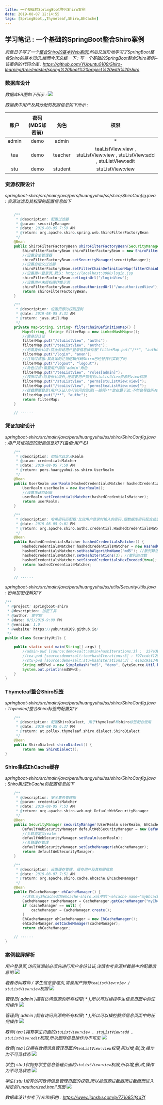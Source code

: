 ```yaml
---
title: 一个基础的SpringBoot整合Shiro案例
date: 2019-08-07 12:14:55
tags: [SpringBoot,,Thymeleaf,Shiro,EhCache]
---
```


## 学习笔记 : 一个基础的SpringBoot整合Shiro案例
*前些日子写了一个[整合Shiro的基本Web案例](https://github.com/YUbuntu0109/Shiro-learning/tree/master/basic%20web%20project%20with%20shiro),然后又进阶地学习了SpringBoot整合Shiro的基本知识,继而今天总结一下 : 写一个基础的SpringBoot整合Shiro案例~ 该案例的代码仓库 : https://github.com/YUbuntu0109/Shiro-learning/tree/master/spring%20boot%20project%20with%20shiro*


### 数据库设计
*数据库ER图如下所示 :*
![](一个基础的SpringBoot整合Shiro案例/shiro-learning-database-er.png)

*数据表中用户及其分配的权限信息如下所示 :*

| 账户  | 密码(MD5加密前) |  角色   |                                   权限                                   |
| :---: | :-------------: | :-----: | :----------------------------------------------------------------------: |
| admin |      demo       |  admin  |                                    *                                     |
|  tea  |      demo       | teacher | teaListView:view , stuListView:view , stuListView:add , stuListView:edit |
|  stu  |      demo       | student |                             stuListView:view                             |


### 资源权限设计
*springboot-shiro/src/main/java/pers/huangyuhui/ss/shiro/ShiroConfig.java : 资源过滤及其权限的配置信息如下*
```java

    /**
     * @description: 配置过滤器
     * @param: securityManager
     * @date: 2019-08-05 7:59 AM
     * @return: org.apache.shiro.spring.web.ShiroFilterFactoryBean
     */
    @Bean
    public ShiroFilterFactoryBean shiroFilterFactoryBean(SecurityManager securityManager) {
        ShiroFilterFactoryBean shiroFilterFactoryBean = new ShiroFilterFactoryBean();
        //设置安全管理器
        shiroFilterFactoryBean.setSecurityManager(securityManager);
        //设置自定义过滤器
        shiroFilterFactoryBean.setFilterChainDefinitionMap(filterChainDefinitionMap());
        //设置用户登录页,默认: http://localhost:8080/login.jsp
        shiroFilterFactoryBean.setLoginUrl("/loginView");
        //设置用户未授权操作提示页
        shiroFilterFactoryBean.setUnauthorizedUrl("/unauthorizedView");
        return shiroFilterFactoryBean;
    }

    /**
     * @description: 设置资源的权限控制
     * @date: 2019-08-05 8:31 AM
     * @return: java.util.Map
     */
    private Map<String, String> filterChainDefinitionMap() {
        Map<String, String> filterMap = new LinkedHashMap<>();
        //需身份认证
        filterMap.put("/stuListView", "authc");
        filterMap.put("/teaListView", "authc");
        //无需身份认证:防止验证用户登录信息操作被'filterMap.put("/**", "authc")'拦截
        filterMap.put("/login", "anon");
        //注销过滤器:其具体的注销逻辑代码Shiro已经替我们实现了哟
        filterMap.put("/logout", "logout");
        //角色过滤:需要用户拥有'admin'角色
        filterMap.put("/teaListView", "roles[admin]");
        //权限过滤:除身份认证外,还需要用户拥有对stuListView资源的view权限
        filterMap.put("/stuListView", "perms[stuListView:view]");
        filterMap.put("/teaListView", "perms[teaListView:view]");
        //拦截需要登录(用户认证)方可访问的资源(一般将/**放在最下边,不然会导致所有url都被拦截哟)
        filterMap.put("/**", "authc");
        return filterMap;
    }

    // ······
```


### 凭证加密设计
*springboot-shiro/src/main/java/pers/huangyuhui/ss/shiro/ShiroConfig.java : 用户凭证加密的配置信息如下(盐值:用户名)*
```java
    /**
     * @description: 初始化自定义Realm
     * @param: credentialsMatcher
     * @date: 2019-08-05 7:50 AM
     * @return: pers.huangyuhui.ss.shiro.UserRealm
     */
    @Bean
    public UserRealm userRealm(HashedCredentialsMatcher hashedCredentialsMatcher) {
        UserRealm userRealm = new UserRealm();
        //设置凭证匹配器
        userRealm.setCredentialsMatcher(hashedCredentialsMatcher);
        return userRealm;
    }

    /**
     * @description: 哈希密码匹配器:比较用户登录时输入的密码,跟数据库密码配合盐值salt解密后是否一致
     * @date: 2019-08-05 9:01 PM
     * @return: org.apache.shiro.authc.credential.HashedCredentialsMatcher
     */
    @Bean
    public HashedCredentialsMatcher hashedCredentialsMatcher() {
        HashedCredentialsMatcher hashedCredentialsMatcher = new HashedCredentialsMatcher();
        hashedCredentialsMatcher.setHashAlgorithmName("md5"); //散列算法
        hashedCredentialsMatcher.setHashIterations(3); //散列的次数
        hashedCredentialsMatcher.setStoredCredentialsHexEncoded(true); //默认是true:Hex编码.false:Base64编码
        return hashedCredentialsMatcher;
    }

    // ······
```

*springboot-shiro/src/main/java/pers/huangyuhui/ss/utils/SecurityUtils.java : 密码加密逻辑如下*
```java
/**
 * @project: springboot-shiro
 * @description: 加密工具
 * @author: 黄宇辉
 * @date: 8/5/2019-9:09 PM
 * @version: 1.0
 * @website: https://yubuntu0109.github.io/
 */
public class SecurityUtils {

    public static void main(String[] args) {
        //admin-pwd [source:demo+salt:admin+hashIterations:3] :  257e3b15d67a9127d230175e43118e40
        //tea-pwd [source:demo+salt:tea+hashIterations:3] : f97ccdcf125073d5f19bd3de0b67eb40
        //stu-pwd [source:demo+salt:stu+hashIterations:3] : e1a1c9a1340d179077086b5dbee621b4
        String md5Pwd = new SimpleHash("md5", "demo", ByteSource.Util.bytes("stu"), 3).toHex();
        System.out.println(md5Pwd);
    }
}
```


### Thymeleaf整合Shiro标签
*springboot-shiro/src/main/java/pers/huangyuhui/ss/shiro/ShiroConfig.java : Thymeleaf整合Shiro标签的配置如下*
```java
    /**
     * @description: 配置ShiroDialect, 用于thymeleaf和shiro标签配合使用
     * @date: 2019-08-05 6:37 PM
     * @return: at.pollux.thymeleaf.shiro.dialect.ShiroDialect
     */
    @Bean
    public ShiroDialect shiroDialect() {
        return new ShiroDialect();
}
```


### Shiro集成EhCache缓存
*springboot-shiro/src/main/java/pers/huangyuhui/ss/shiro/ShiroConfig.java : Shiro集成EhCache的配置信息如下*
```java
    /**
     * @description: 安全事务管理器
     * @param: credentialsMatcher
     * @date: 2019-08-05 7:53 AM
     * @return: org.apache.shiro.web.mgt.DefaultWebSecurityManager
     */
    @Bean
    public SecurityManager securityManager(UserRealm userRealm, EhCacheManager ehCacheManager) {
        DefaultWebSecurityManager defaultWebSecurityManager = new DefaultWebSecurityManager();
        //关联自定义realm
        defaultWebSecurityManager.setRealm(userRealm);
        //关联缓存管理
        defaultWebSecurityManager.setCacheManager(ehCacheManager);
        return defaultWebSecurityManager;
    }

    /**
     * @description: 设置缓存管理, 缓存用户及其权限信息
     * @date: 2019-08-07 7:51 AM
     * @return: org.apache.shiro.cache.ehcache.EhCacheManager
     */
    @Bean
    public EhCacheManager ehCacheManager() {
        //注意:myEhcache对应ehcache-shiro.xml中的'<ehcache name="myEhcache">'
        CacheManager cacheManager = CacheManager.getCacheManager("myEhcache");
        if (cacheManager == null) {
            cacheManager = CacheManager.create();
        }
        EhCacheManager ehCacheManager = new EhCacheManager();
        ehCacheManager.setCacheManager(cacheManager);
        return ehCacheManager;

    // ······
}
```


### 案例截屏解析

*用户登录页,访问资源前必须先进行用户身份认证,详情参考资源拦截器中的配置信息哟*
![](一个基础的SpringBoot整合Shiro案例/springboot-shiro-用户登录页.PNG)

*若要访问教师 / 学生信息管理页,需要用户拥有`teaListView:view / stuListView:view`权限*
![](一个基础的SpringBoot整合Shiro案例/springboot-shiro-用户主页.PNG)

*管理员( admin )拥有访问资源的所有权限( * ),所以可以操控学生信息页面中的任何操作*
![](一个基础的SpringBoot整合Shiro案例/springboot-shiro-[admin]-学生信息管理页.PNG)

*管理员( admin )拥有访问资源的所有权限( * ),所以可以操控教师信息页面中的任何操作*
![](一个基础的SpringBoot整合Shiro案例/springboot-shiro-[admin]-教师信息管理页.PNG)

*教师( tea )拥有学生页面的`stuListView:view , stuListView:add , stuListView:edit`权限,所以删除信息操作为不可见*
![](一个基础的SpringBoot整合Shiro案例/springboot-shiro-[tea]-学生信息管理页.PNG)

*教师( tea )仅拥有教师信息管理页面的`teaListView:view`权限,所以增,删,改,操作为不可见状态*
![](一个基础的SpringBoot整合Shiro案例/springboot-shiro-[tea]-教师信息管理页.PNG)

*学生( stu )仅拥有学生信息管理页面的`stuListView:view`权限,所以增,删,改,操作为不可见状态*
![](一个基础的SpringBoot整合Shiro案例/springboot-shiro-[stu]-学生信息管理页.PNG)

*学生( stu )没有访问教师信息管理页面的权限,所以被资源拦截器所拦截继而进入指定的'unauthorized.html'页面*
![](一个基础的SpringBoot整合Shiro案例/springboot-shiro-[stu]-教师信息管理页.PNG)



*数据库设计参考了(非常感谢) : https://www.jianshu.com/p/7716951f4d7f*